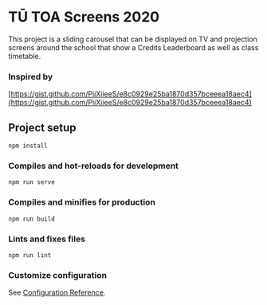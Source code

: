 TŪ TOA Screens 2020
===================

This project is a sliding carousel that can be displayed on TV and projection screens around the school that show a Credits Leaderboard as well as class timetable.

### Inspired by
[https://gist.github.com/PiiXiieeS/e8c0929e25ba1870d357bceeea18aec4](https://gist.github.com/PiiXiieeS/e8c0929e25ba1870d357bceeea18aec4)



Project setup
-------------
```
npm install
```

### Compiles and hot-reloads for development
```
npm run serve
```

### Compiles and minifies for production
```
npm run build
```

### Lints and fixes files
```
npm run lint
```

### Customize configuration
See [Configuration Reference](https://cli.vuejs.org/config/).
